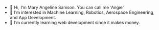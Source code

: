 - 👋 Hi, I’m Mary Angeline Samson. You can call me 'Angie'
- 👀 I’m interested in Machine Learning, Robotics, Aerospace Engineering, and App Development.
- 🌱 I’m currently learning web development since it makes money.

<!---
AngieS-git/AngieS-git is a ✨ special ✨ repository because its `README.md` (this file) appears on your GitHub profile.
You can click the Preview link to take a look at your changes.
--->
